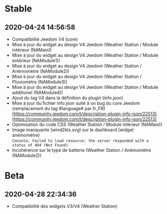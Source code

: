 Stable
=========================

2020-04-24 14:56:58
-------------------

* Compatibilité Jeedom V4 (core)
* Mise à jour du widget au design V4 Jeedom (Weather Station / Module intérieur (NAMain))
* Mise à jour du widget au design V4 Jeedom (Weather Station / Module extérieur (NAModule1))
* Mise à jour du widget au design V4 Jeedom (Weather Station / Anémomètre (NAModule2))
* Mise à jour du widget au design V4 Jeedom (Weather Station / Pluviomètre (NAModule3))
* Mise à jour du widget au design V4 Jeedom (Weather Station / Module additionel (NAModule4))
* Ajout du tag V4 dans la définition du plugin (info.json)
* Mise à jour du fichier info.json suite à un bug du core Jeedom (remplacement du tag #language# par fr_FR)  
[https://community.jeedom.com/t/description-plugin-info-json/22513](https://community.jeedom.com/t/description-plugin-info-json/22513)
* Optimisation du code CSS (Weather Station / Module intérieur (NAMain))
* Image manquante (wind2kts.svg) sur le dashboard (widget anémomètre)  
`Console: Failed to load resource: the server responded with a status of 404 (Not Found)`
* Incohérence sur le type de batterie (Weather Station / Anémomètre (NAModule2))

Beta
=========================

2020-04-28 22:34:36
-------------------
* Compatibilité des widgets V3/V4 (Weather Station) 
